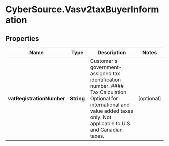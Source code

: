 # CyberSource.Vasv2taxBuyerInformation

## Properties
Name | Type | Description | Notes
------------ | ------------- | ------------- | -------------
**vatRegistrationNumber** | **String** | Customer's government-assigned tax identification number.  #### Tax Calculation Optional for international and value added taxes only. Not applicable to U.S. and Canadian taxes.  | [optional] 


